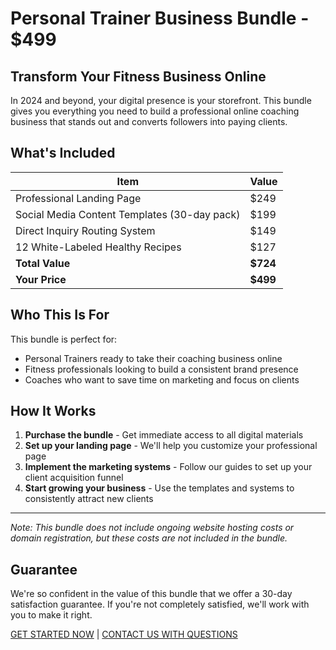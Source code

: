 # Personal Trainer Business Bundle - $499

## Transform Your Fitness Business Online

In 2024 and beyond, your digital presence is your storefront. This bundle gives you everything you need to build a professional online coaching business that stands out and converts followers into paying clients.

## What's Included

| Item | Value |
|------|-------|
| Professional Landing Page | $249 |
| Social Media Content Templates (30-day pack) | $199 |
| Direct Inquiry Routing System | $149 |
| 12 White-Labeled Healthy Recipes | $127 |
| **Total Value** | **$724** |
| **Your Price** | **$499** |

## Who This Is For

This bundle is perfect for:
- Personal Trainers ready to take their coaching business online
- Fitness professionals looking to build a consistent brand presence
- Coaches who want to save time on marketing and focus on clients

## How It Works

1. **Purchase the bundle** - Get immediate access to all digital materials
2. **Set up your landing page** - We'll help you customize your professional page
3. **Implement the marketing systems** - Follow our guides to set up your client acquisition funnel
4. **Start growing your business** - Use the templates and systems to consistently attract new clients

---

*Note: This bundle does not include ongoing website hosting costs or domain registration, but these costs are not included in the bundle.*

## Guarantee

We're so confident in the value of this bundle that we offer a 30-day satisfaction guarantee. If you're not completely satisfied, we'll work with you to make it right.

[GET STARTED NOW](#) | [CONTACT US WITH QUESTIONS](#) 
